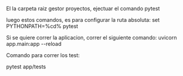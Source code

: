 El la carpeta raiz gestor proyectos, ejectuar el comando pytest

luego estos comandos, es para configurar la ruta absoluta:
set PYTHONPATH=%cd%
pytest

Si se quiere correr la aplicacion, correr el siguiente comando:
uvicorn app.main:app --reload

Comando para correr los test:

pytest app/tests
